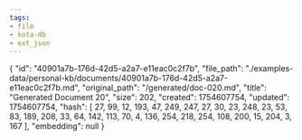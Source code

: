 ```yaml
---
tags:
- file
- kota-db
- ext_json
---
```

{
  "id": "40901a7b-176d-42d5-a2a7-e11eac0c2f7b",
  "file_path": "./examples-data/personal-kb/documents/40901a7b-176d-42d5-a2a7-e11eac0c2f7b.md",
  "original_path": "/generated/doc-020.md",
  "title": "Generated Document 20",
  "size": 202,
  "created": 1754607754,
  "updated": 1754607754,
  "hash": [
    27,
    99,
    12,
    193,
    47,
    249,
    247,
    27,
    30,
    23,
    248,
    23,
    53,
    83,
    189,
    208,
    33,
    64,
    142,
    113,
    70,
    4,
    136,
    254,
    218,
    254,
    108,
    200,
    15,
    204,
    3,
    167
  ],
  "embedding": null
}